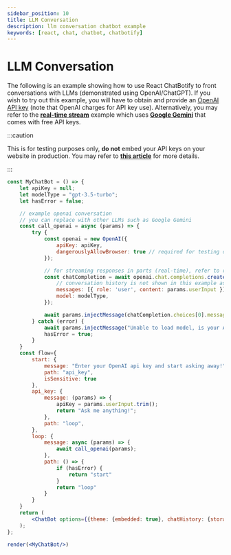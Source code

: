 ```yaml
---
sidebar_position: 10
title: LLM Conversation
description: llm conversation chatbot example
keywords: [react, chat, chatbot, chatbotify]
---
```


# LLM Conversation

The following is an example showing how to use React ChatBotify to front conversations with LLMs (demonstrated using OpenAI/ChatGPT). If you wish to try out this example, you will have to obtain and provide an [OpenAI API key](https://platform.openai.com/docs/introduction) (note that OpenAI charges for API key use). Alternatively, you may refer to the [**real-time stream**](/docs/examples/real_time_stream) example which uses [**Google Gemini**](https://ai.google.dev/) that comes with free API keys.

:::caution

This is for testing purposes only, **do not** embed your API keys on your website in production. You may refer to [**this article**](https://tjtanjin.medium.com/how-to-build-and-integrate-a-react-chatbot-with-llms-a-react-chatbotify-guide-part-4-b40cd59fd6e6) for more details.

:::

```jsx live noInline title=MyChatBot.js
const MyChatBot = () => {
	let apiKey = null;
	let modelType = "gpt-3.5-turbo";
	let hasError = false;

	// example openai conversation
	// you can replace with other LLMs such as Google Gemini
	const call_openai = async (params) => {
		try {
			const openai = new OpenAI({
				apiKey: apiKey,
				dangerouslyAllowBrowser: true // required for testing on browser side, not recommended
			});

			// for streaming responses in parts (real-time), refer to real-time stream example
			const chatCompletion = await openai.chat.completions.create({
				// conversation history is not shown in this example as message length is kept to 1
				messages: [{ role: 'user', content: params.userInput }],
				model: modelType,
			});

			await params.injectMessage(chatCompletion.choices[0].message.content);
		} catch (error) {
			await params.injectMessage("Unable to load model, is your API Key valid?");
			hasError = true;
		}
	}
	const flow={
		start: {
			message: "Enter your OpenAI api key and start asking away!",
			path: "api_key",
			isSensitive: true
		},
		api_key: {
			message: (params) => {
				apiKey = params.userInput.trim();
				return "Ask me anything!";
			},
			path: "loop",
		},
		loop: {
			message: async (params) => {
				await call_openai(params);
			},
			path: () => {
				if (hasError) {
					return "start"
				}
				return "loop"
			}
		}
	}
	return (
		<ChatBot options={{theme: {embedded: true}, chatHistory: {storageKey: "example_llm_conversation"}}} flow={flow}/>
	);
};

render(<MyChatBot/>)
```